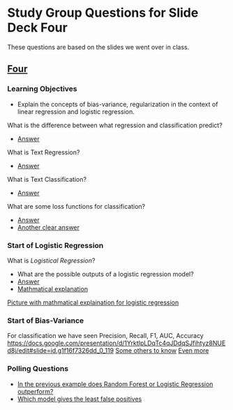 # Study Group Questions for Slide Deck Four
These questions are based on the slides we went over in class.

## [Four](https://docs.google.com/presentation/d/1YrktIpLDqTc4qJDdqSJfihtyz8NUEd8j/edit#slide=id.gb465403f2a_0_52)

### Learning Objectives
* Explain the concepts of bias-variance, regularization in the context of linear regression and logistic regression.

What is the difference between what regression and classification predict?
* [Answer](https://docs.google.com/presentation/d/1YrktIpLDqTc4qJDdqSJfihtyz8NUEd8j/edit#slide=id.g1f16f7326dd_0_90)

What is Text Regression?
* [Answer](https://docs.google.com/presentation/d/1YrktIpLDqTc4qJDdqSJfihtyz8NUEd8j/edit#slide=id.g1f16f7326dd_0_97)

What is Text Classification?
* [Answer](https://docs.google.com/presentation/d/1YrktIpLDqTc4qJDdqSJfihtyz8NUEd8j/edit#slide=id.g1f16f7326dd_0_102)

What are some loss functions for classification?
* [Answer](https://docs.google.com/presentation/d/1YrktIpLDqTc4qJDdqSJfihtyz8NUEd8j/edit#slide=id.g2072261b291_0_0)
* [Another clear answer](https://docs.google.com/presentation/d/1YrktIpLDqTc4qJDdqSJfihtyz8NUEd8j/edit#slide=id.g2072261b291_0_14)


### Start of Logistic Regression

What is *Logistical Regression*?
* What are the possible outputs of a logistic regression model?
* [Answer](https://docs.google.com/presentation/d/1YrktIpLDqTc4qJDdqSJfihtyz8NUEd8j/edit#slide=id.p67)
* [Mathmatical explanation](https://docs.google.com/presentation/d/1YrktIpLDqTc4qJDdqSJfihtyz8NUEd8j/edit#slide=id.p70)

[Picture with mathmatical explaination for logistic regression](https://docs.google.com/presentation/d/1YrktIpLDqTc4qJDdqSJfihtyz8NUEd8j/edit#slide=id.g113a388e588_0_315)

### Start of Bias-Variance

For classification we have seen Precision, Recall, F1, AUC, Accuracy
https://docs.google.com/presentation/d/1YrktIpLDqTc4qJDdqSJfihtyz8NUEd8j/edit#slide=id.g1f16f7326dd_0_119
[Some others to know](https://docs.google.com/presentation/d/1YrktIpLDqTc4qJDdqSJfihtyz8NUEd8j/edit#slide=id.g1f16f7326dd_0_125)
[Even more](https://docs.google.com/presentation/d/1YrktIpLDqTc4qJDdqSJfihtyz8NUEd8j/edit#slide=id.g1f16f7326dd_0_130)

### Polling Questions
* [In the previous example does Random Forest or Logistic Regression outperform?](https://docs.google.com/presentation/d/1YrktIpLDqTc4qJDdqSJfihtyz8NUEd8j/edit#slide=id.gbb7527c4e5_0_1034)
* [Which model gives the least false positives](https://docs.google.com/presentation/d/1YrktIpLDqTc4qJDdqSJfihtyz8NUEd8j/edit#slide=id.gbb7527c4e5_0_1013)